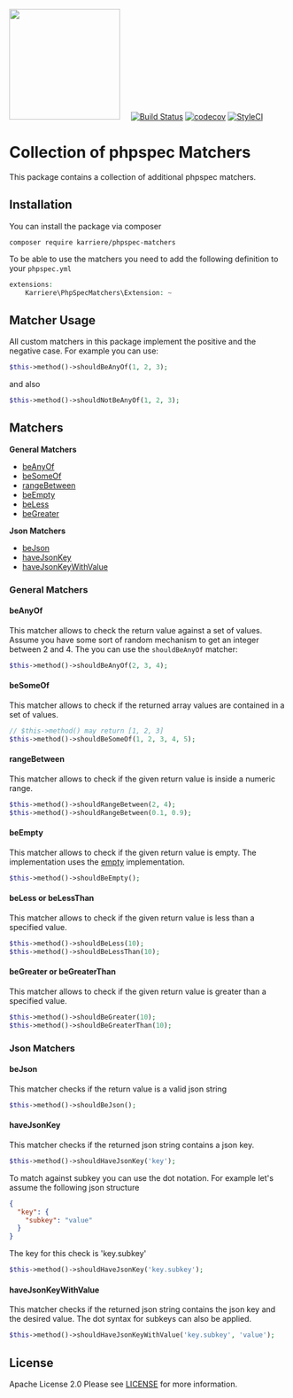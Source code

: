 <a href="https://www.karriere.at/" target="_blank"><img width="200" src="http://www.karriere.at/images/layout/katlogo.svg"></a>
<span>&nbsp;&nbsp;&nbsp;</span>
[![Build Status](https://travis-ci.org/karriereat/phpspec-matchers.svg?branch=master)](https://travis-ci.org/karriereat/phpspec-matchers)
[![codecov](https://codecov.io/gh/karriereat/phpspec-matchers/branch/master/graph/badge.svg)](https://codecov.io/gh/karriereat/phpspec-matchers)
[![StyleCI](https://styleci.io/repos/81121039/shield?branch=master)](https://styleci.io/repos/81121039)


# Collection of phpspec Matchers

This package contains a collection of additional phpspec matchers.

## Installation
You can install the package via composer
```
composer require karriere/phpspec-matchers
```

To be able to use the matchers you need to add the following definition to your `phpspec.yml`
```php
extensions:
    Karriere\PhpSpecMatchers\Extension: ~
```

## Matcher Usage
All custom matchers in this package implement the positive and the negative case. For example you can use:
```php
$this->method()->shouldBeAnyOf(1, 2, 3);
```
and also
```php
$this->method()->shouldNotBeAnyOf(1, 2, 3);
```

## Matchers
**General Matchers**
* [beAnyOf](#beanyof)
* [beSomeOf](#besomeof)
* [rangeBetween](#rangebetween)
* [beEmpty](#beempty)
* [beLess](#beless-or-belessthan)
* [beGreater](#begreater-or-begreaterthan)

**Json Matchers**
* [beJson](#bejson)
* [haveJsonKey](#havejsonkey)
* [haveJsonKeyWithValue](#havejsonkeywithvalue)

### General Matchers

#### beAnyOf
This matcher allows to check the return value against a set of values. 
Assume you have some sort of random mechanism to get an integer between 2 and 4. The you can use the `shouldBeAnyOf` matcher:

```php
$this->method()->shouldBeAnyOf(2, 3, 4);
```

#### beSomeOf
This matcher allows to check if the returned array values are contained in a set of values.

```php
// $this->method() may return [1, 2, 3]
$this->method()->shouldBeSomeOf(1, 2, 3, 4, 5);
```

#### rangeBetween
This matcher allows to check if the given return value is inside a numeric range.
```php
$this->method()->shouldRangeBetween(2, 4);
$this->method()->shouldRangeBetween(0.1, 0.9);
```

#### beEmpty
This matcher allows to check if the given return value is empty. The implementation uses the [empty](http://php.net/manual/en/function.empty.php) implementation.
```php
$this->method()->shouldBeEmpty();
```

#### beLess or beLessThan
This matcher allows to check if the given return value is less than a specified value.
```php
$this->method()->shouldBeLess(10);
$this->method()->shouldBeLessThan(10);
```

#### beGreater or beGreaterThan
This matcher allows to check if the given return value is greater than a specified value.
```php
$this->method()->shouldBeGreater(10);
$this->method()->shouldBeGreaterThan(10);
```

### Json Matchers

#### beJson
This matcher checks if the return value is a valid json string

```php
$this->method()->shouldBeJson();
```

#### haveJsonKey
This matcher checks if the returned json string contains a json key.

```php
$this->method()->shouldHaveJsonKey('key');
```

To match against subkey you can use the dot notation.
For example let's assume the following json structure

```json
{
  "key": {
    "subkey": "value"
  }
}
```

The key for this check is 'key.subkey'

```php
$this->method()->shouldHaveJsonKey('key.subkey');
```

#### haveJsonKeyWithValue
This matcher checks if the returned json string contains the json key and the desired value.
The dot syntax for subkeys can also be applied.

```php
$this->method()->shouldHaveJsonKeyWithValue('key.subkey', 'value');
```

## License

Apache License 2.0 Please see [LICENSE](LICENSE) for more information.
